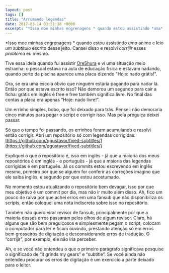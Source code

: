 ```yaml
---
layout: post
tags: []
title: "Arrumando legendas"
date: 2017-03-14 03:51:38 +0000
excerpt: "*Isso moe minhas engrenagens * quando estou assistindo *uma* anime e leio *um subtítulo* escrito desse jeito. Cansei disso e resolvi..."
---
```


*Isso moe minhas engrenagens * quando estou assistindo *uma* anime e leio *um subtítulo* escrito desse jeito. Cansei disso e resolvi *corrijir* esses *problema* eu mesmo.

Tive essa ideia quando fui assistir [OreShura](https://myanimelist.net/anime/14749/Ore_no_Kanojo_to_Osananajimi_ga_Shuraba_Sugiru) e vi uma situação meio estranha: o pessoal estava na aula de educação física e estavam nadando, quando perto da piscina aparece uma placa dizendo "Hoje: nado grátis!".

Ora, se era uma escola óbvio que ninguém estaria pagando para nadar lá. Então por que estava escrito isso? Não demorou um segundo para cair a ficha: grátis em inglês é free e free também significa livre. No final das contas a placa era apenas “Hoje: nado livre!”.

Um errinho simples, bobo, que foi deixado para trás. Pensei: não demoraria cinco minutos para pegar o script e corrigir isso. Mas pela preguiça deixei passar.

Só que o tempo foi passando, os errinhos foram acumulando e resolvi então corrigir. Abri um repositório só com legendas corrigidas: [https://github.com/qgustavor/fixed-subtitles/](https://github.com/qgustavor/fixed-subtitles/)

Expliquei o que o repositório é, isso em inglês - já que a maioria dos meus repositórios é em inglês - e português - já que a maioria das legendas corrigidas é em português. Já os commits estou escrevendo em inglês mesmo, primeiro por que se alguém for conferir as correções imagino que ele saiba inglês, e segundo por que estou acostumado.

No momento estou atualizando o repositório bem devagar, isso por que meu objetivo é um commit por dia, mas não ir muito além disso. Ah, fico um pouco de raiva por que achei erros em uma fansub que não disponibiliza os scripts, então coloquei uma nota indiscreta sobre isso no repositório.

Também não quero virar revisor de fansub, principalmente por que a maioria desses erros passaram pelos olhos de algum revisor. Claro, há alguns que são bem preguiçosos e simplesmente pegam o script, colocam o computador para ler e ficam ouvindo, prestando atenção só em erros bem grosseiros de digitação e desconsiderando erros de tradução. O “corrijir”, por exemplo, ele não iria perceber.

Ah, e se você não entendeu o que o primeiro parágrafo significava pesquise o significado de “it grinds my gears” e “subtitle”. Se você ainda não entendeu procurar os erros de digitação é um exercício a parte deixado para o leitor.
